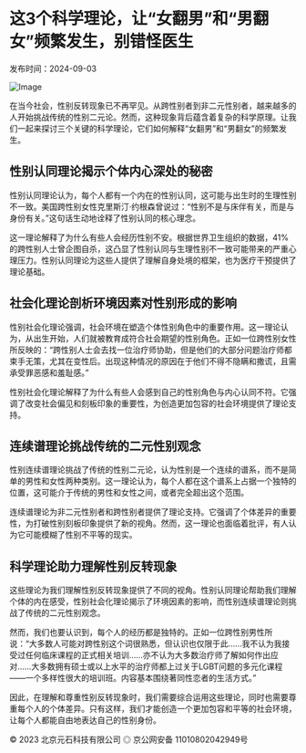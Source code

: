 # 这3个科学理论，让“女翻男”和“男翻女”频繁发生，别错怪医生

发布时间：2024-09-03

![Image](https://wy-static.wenxiaobai.com/aigc-online/delogo_aaa4beb9-8c96-4971-be0b-e673fe5fac75.webp?ratioWH=1.6276041666666667&type=opt)

在当今社会，性别反转现象已不再罕见。从跨性别者到非二元性别者，越来越多的人开始挑战传统的性别二元论。然而，这种现象背后蕴含着复杂的科学原理。让我们一起来探讨三个关键的科学理论，它们如何解释“女翻男”和“男翻女”的频繁发生。

## 性别认同理论揭示个体内心深处的秘密

性别认同理论认为，每个人都有一个内在的性别认同，这可能与出生时的生理性别不一致。美国跨性别女性克里斯汀·约根森曾说过：“性别不是与床伴有关，而是与身份有关。”这句话生动地诠释了性别认同的核心理念。

这一理论解释了为什么有些人会经历性别不安。根据世界卫生组织的数据，41%的跨性别人士曾企图自杀，这凸显了性别认同与生理性别不一致可能带来的严重心理压力。性别认同理论为这些人提供了理解自身处境的框架，也为医疗干预提供了理论基础。

## 社会化理论剖析环境因素对性别形成的影响

性别社会化理论强调，社会环境在塑造个体性别角色中的重要作用。这一理论认为，从出生开始，人们就被教育成符合社会期望的性别角色。正如一位跨性别女性所反映的：“跨性别人士会去找一位治疗师协助，但是他们的大部分问题治疗师都束手无策，尤其在变性后。出现这种情况的原因在于他们不得不隐瞒和撒谎，且需承受罪恶感和羞耻感。”

性别社会化理论解释了为什么有些人会感到自己的性别角色与内心认同不符。它强调了改变社会偏见和刻板印象的重要性，为创造更加包容的社会环境提供了理论支持。

## 连续谱理论挑战传统的二元性别观念

性别连续谱理论挑战了传统的性别二元论，认为性别是一个连续的谱系，而不是简单的男性和女性两种类别。这一理论认为，每个人都在这个谱系上占据一个独特的位置，这可能介于传统的男性和女性之间，或者完全超出这个范围。

连续谱理论为非二元性别者和跨性别者提供了理论支持。它强调了个体差异的重要性，为打破性别刻板印象提供了新的视角。然而，这一理论也面临着批评，有人认为它可能模糊了性别不平等的现实。

## 科学理论助力理解性别反转现象

这些理论为我们理解性别反转现象提供了不同的视角。性别认同理论帮助我们理解个体的内在感受，性别社会化理论揭示了环境因素的影响，而性别连续谱理论则挑战了传统的二元性别观念。

然而，我们也要认识到，每个人的经历都是独特的。正如一位跨性别男性所说：“大多数人可能对跨性别这个词很熟悉，但认识也仅限于此……我不认为我接受过任何临床课程的正式相关培训……亦不认为大多数治疗师了解如何作出应对……大多数拥有硕士或以上水平的治疗师都上过关于LGBT问题的多元化课程——一个多样性很大的培训班。内容基本围绕著同性恋者的生活方式。”

因此，在理解和尊重性别反转现象时，我们需要综合运用这些理论，同时也需要尊重每个人的个体差异。只有这样，我们才能创造一个更加包容和平等的社会环境，让每个人都能自由地表达自己的性别身份。

© 2023 北京元石科技有限公司 ◎ 京公网安备 11010802042949号